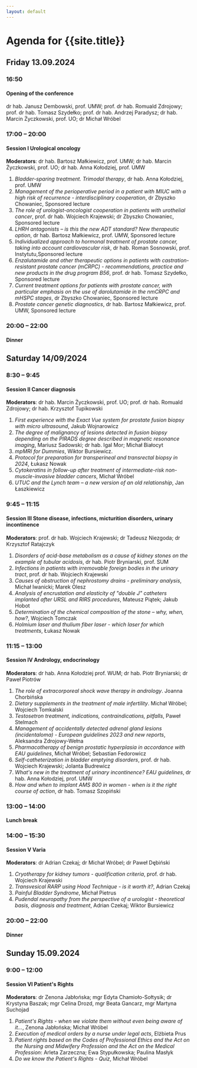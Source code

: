 ```yaml
---
layout: default
---
```


Agenda for {{site.title}}
===

## Friday 13.09.2024

### 16:50
#### Opening of the conference
dr hab. Janusz Dembowski, prof. UMW; prof. dr hab. Romuald Zdrojowy; prof. dr hab. Tomasz Szydełko; prof. dr hab. Andrzej Paradysz; dr hab. Marcin Życzkowski, prof. UO; dr Michał Wróbel

### 17:00 – 20:00
#### Session I Urological oncology
**Moderators**: dr hab. Bartosz Małkiewicz, prof. UMW; dr hab. Marcin Życzkowski, prof. UO; dr hab. Anna Kołodziej, prof. UMW

1. *Bladder-sparing treatment. Trimodal therapy*, dr hab. Anna Kołodziej, prof. UMW
2. *Management of the perioperative period in a patient with MIUC with a high risk of recurrence - interdisciplinary cooperation*, dr Zbyszko Chowaniec, Sponsored lecture
3. *The role of urologist-oncologist cooperation in patients with urothelial cancer*, prof. dr hab. Wojciech Krajewski; dr Zbyszko Chowaniec, Sponsored lecture
4. *LHRH antagonists – is this the new ADT standard? New therapeutic option*, dr hab. Bartosz Małkiewicz, prof. UMW, Sponsored lecture
5. *Individualized approach to hormonal treatment of prostate cancer, taking into account cardiovascular risk*, dr hab. Roman Sosnowski, prof. Instytutu,Sponsored lecture
6. *Enzalutamide and other therapeutic options in patients with castration-resistant prostate cancer (mCRPC) - recommendations, practice and new products in the drug program B56*, prof. dr hab. Tomasz Szydełko, Sponsored lecture
7. *Current treatment options for patients with prostate cancer, with particular emphasis on the use of darolutamide in the nmCRPC and mHSPC stages*, dr Zbyszko Chowaniec, Sponsored lecture
8. *Prostate cancer genetic diagnostics*, dr hab. Bartosz Małkiewicz, prof. UMW, Sponsored lecture

### 20:00 – 22:00
#### Dinner

## Saturday 14/09/2024

### 8:30 – 9:45
#### Session II Cancer diagnosis
**Moderators**: dr hab. Marcin Życzkowski, prof. UO; prof. dr hab. Romuald Zdrojowy; dr hab. Krzysztof Tupikowski

1. *First experience with the Exact Vue system for prostate fusion biopsy with micro ultrasound*, Jakub Wojnarowicz
2. *The degree of malignancy of lesions detected in fusion biopsy depending on the PIRADS degree described in magnetic resonance imaging*, Mariusz Sadowski; dr hab. Igal Mor; Michał Białocyt
3. *mpMRI for Dummies*, Wiktor Bursiewicz.
4. *Protocol for preparation for transperineal and transrectal biopsy in 2024*, Łukasz Nowak
5. *Cytokeratins in follow-up after treatment of intermediate-risk non-muscle-invasive bladder cancers*, Michał Wróbel
6. *UTUC and the Lynch team – a new version of an old relationship*, Jan Łaszkiewicz

### 9:45 – 11:15
#### Session III Stone disease, infections, micturition disorders, urinary incontinence
**Moderators**: prof. dr hab. Wojciech Krajewski; dr Tadeusz Niezgoda; dr Krzysztof Ratajczyk

1. *Disorders of acid-base metabolism as a cause of kidney stones on the example of tubular acidosis*, dr hab. Piotr Bryniarski, prof. SUM
2. *Infections in patients with irremovable foreign bodies in the urinary tract*, prof. dr hab. Wojciech Krajewski
3. *Causes of obstruction of nephrostomy drains - preliminary analysis*, Michał Iwanicki; Marek Olesz
4. *Analysis of encrustation and elasticity of "double J" catheters implanted after URSL and RIRS procedures*, Mateusz Piątek; Jakub Hobot
5. *Determination of the chemical composition of the stone – why, when, how?*, Wojciech Tomczak
6. *Holmium laser and thulium fiber laser - which laser for which treatments*, Łukasz Nowak

### 11:15 – 13:00
#### Session IV Andrology, endocrinology
**Moderators**: dr hab. Anna Kołodziej prof. WUM; dr hab. Piotr Bryniarski; dr Paweł Piotrów

1. *The role of extracorporeal shock wave therapy in andrology*. Joanna Chorbińska
2. *Dietary supplements in the treatment of male infertility*. Michał Wróbel; Wojciech Tomkalski
3. *Testosetron treatment, indications, contraindications, pitfalls*, Paweł Stelmach
4. *Management of accidentally detected adrenal gland lesions (incidentaloma) - European guidelines 2023 and new reports*, Aleksandra Zdrojowy-Wełna
5. *Pharmacotherapy of benign prostatic hyperplasia in accordance with EAU guidelines*, Michał Wróbel; Sebastian Fedorowicz
6. *Self-catheterization in bladder emptying disorders*, prof. dr hab. Wojciech Krajewski; Jolanta Budrewicz
7. *What's new in the treatment of urinary incontinence? EAU guidelines*, dr hab. Anna Kołodziej, prof. UMW
8. *How and when to implant AMS 800 in women - when is it the right course of action*, dr hab. Tomasz Szopiński

### 13:00 – 14:00
#### Lunch break

### 14:00 – 15:30
#### Session V Varia
**Moderators**: dr Adrian Czekaj; dr Michał Wróbel; dr Paweł Dębiński
1. *Cryotherapy for kidney tumors - qualification criteria*, prof. dr hab. Wojciech Krajewski
2. *Transvesical RARP using Hood Technique - is it worth it?*, Adrian Czekaj
3. *Painful Bladder Syndrome*, Michał Pietrus
4. *Pudendal neuropathy from the perspective of a urologist - theoretical basis, diagnosis and treatment*, Adrian Czekaj; Wiktor Bursiewicz

### 20:00 – 22:00
#### Dinner

## Sunday 15.09.2024
### 9:00 – 12:00
#### Session VI Patient's Rights
**Moderators**: dr Zenona Jabłońska; mgr Edyta Chamioło-Sołtysik; dr Krystyna Baszak; mgr Celina Drozd, mgr Beata Gancarz, mgr Martyna Suchojad

1. *Patient's Rights - when we violate them without even being aware of it...*, Zenona Jabłońska; Michał Wróbel
2. *Execution of medical orders by a nurse under legal acts*, Elżbieta Prus
3. *Patient rights based on the Codes of Professional Ethics and the Act on the Nursing and Midwifery Profession and the Act on the Medical Profession*: Arleta Zarzeczna; Ewa Stypułkowska; Paulina Masłyk
4. *Do we know the Patient's Rights - Quiz*, Michał Wróbel
